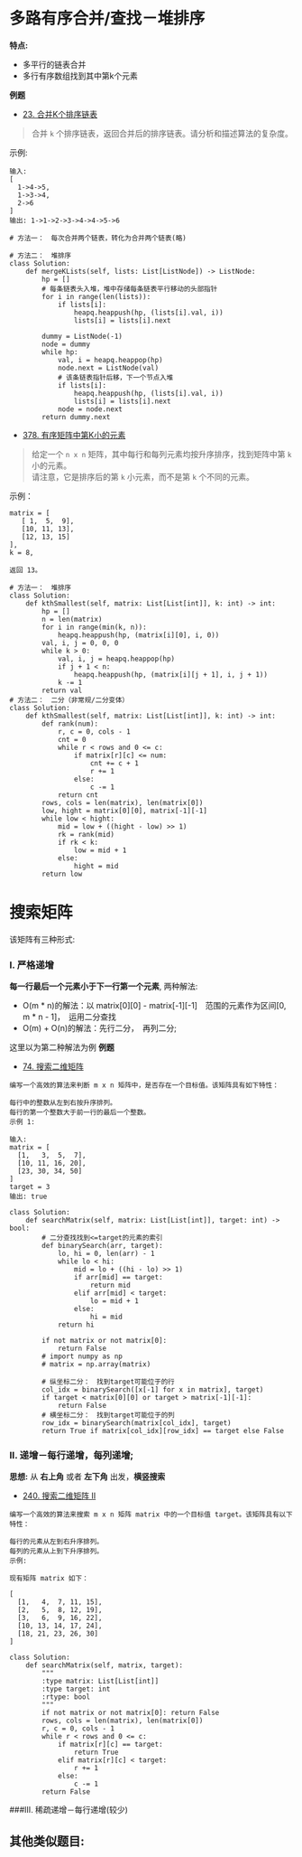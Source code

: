 # 多路有序合并/查找－堆排序
**特点:**　
- 多平行的链表合并
- 多行有序数组找到其中第k个元素

**例题**
- [23. 合并K个排序链表](https://leetcode-cn.com/problems/merge-k-sorted-lists/)
> 合并 `k` 个排序链表，返回合并后的排序链表。请分析和描述算法的复杂度。

示例:
```
输入:
[
  1->4->5,
  1->3->4,
  2->6
]
输出: 1->1->2->3->4->4->5->6
```
```python3
# 方法一：　每次合并两个链表，转化为合并两个链表(略)

# 方法二：　堆排序
class Solution:
    def mergeKLists(self, lists: List[ListNode]) -> ListNode:
        hp = []
        # 每条链表头入堆，堆中存储每条链表平行移动的头部指针
        for i in range(len(lists)):
            if lists[i]:
                heapq.heappush(hp, (lists[i].val, i))
                lists[i] = lists[i].next
        
        dummy = ListNode(-1)
        node = dummy
        while hp:
            val, i = heapq.heappop(hp)
            node.next = ListNode(val)
            # 该条链表指针后移，下一个节点入堆
            if lists[i]:
                heapq.heappush(hp, (lists[i].val, i))
                lists[i] = lists[i].next
            node = node.next
        return dummy.next
```

- [378. 有序矩阵中第K小的元素](https://leetcode-cn.com/problems/kth-smallest-element-in-a-sorted-matrix/)
> 给定一个 `n x n` 矩阵，其中每行和每列元素均按升序排序，找到矩阵中第 `k` 小的元素。     
请注意，它是排序后的第 `k` 小元素，而不是第 `k` 个不同的元素。

示例：
```
matrix = [
   [ 1,  5,  9],
   [10, 11, 13],
   [12, 13, 15]
],
k = 8,

返回 13。
```

```python3
# 方法一：　堆排序
class Solution:
    def kthSmallest(self, matrix: List[List[int]], k: int) -> int:
        hp = []
        n = len(matrix)
        for i in range(min(k, n)):
            heapq.heappush(hp, (matrix[i][0], i, 0))
        val, i, j = 0, 0, 0
        while k > 0:
            val, i, j = heapq.heappop(hp)
            if j + 1 < n:
                heapq.heappush(hp, (matrix[i][j + 1], i, j + 1))
            k -= 1
        return val
# 方法二：　二分（非常规/二分变体）
class Solution:
    def kthSmallest(self, matrix: List[List[int]], k: int) -> int:
        def rank(num):
            r, c = 0, cols - 1
            cnt = 0
            while r < rows and 0 <= c:
                if matrix[r][c] <= num:
                    cnt += c + 1
                    r += 1
                else:
                    c -= 1
            return cnt
        rows, cols = len(matrix), len(matrix[0])
        low, hight = matrix[0][0], matrix[-1][-1]
        while low < hight:
            mid = low + ((hight - low) >> 1)
            rk = rank(mid)
            if rk < k:
                low = mid + 1
            else:
                hight = mid
        return low
```

# 搜索矩阵
该矩阵有三种形式:
### I. 严格递增
**每一行最后一个元素小于下一行第一个元素**, 两种解法:
- O(m * n)的解法：以 matrix[0][0] - matrix[-1][-1]　范围的元素作为区间[0, m * n - 1]，　运用二分查找
- O(m) + O(n)的解法：先行二分，　再列二分;

这里以为第二种解法为例
**例题**
- [74. 搜索二维矩阵](https://leetcode-cn.com/problems/search-a-2d-matrix/)
```shell
编写一个高效的算法来判断 m x n 矩阵中，是否存在一个目标值。该矩阵具有如下特性：

每行中的整数从左到右按升序排列。
每行的第一个整数大于前一行的最后一个整数。
示例 1:

输入:
matrix = [
  [1,   3,  5,  7],
  [10, 11, 16, 20],
  [23, 30, 34, 50]
]
target = 3
输出: true
```
```python3
class Solution:
    def searchMatrix(self, matrix: List[List[int]], target: int) -> bool:
        # 二分查找找到<=target的元素的索引
        def binarySearch(arr, target):
            lo, hi = 0, len(arr) - 1
            while lo < hi:
                mid = lo + ((hi - lo) >> 1)
                if arr[mid] == target:
                    return mid
                elif arr[mid] < target:
                    lo = mid + 1
                else:
                    hi = mid
            return hi
        
        if not matrix or not matrix[0]:
            return False
        # import numpy as np
        # matrix = np.array(matrix)
        
        # 纵坐标二分：　找到target可能位于的行
        col_idx = binarySearch([x[-1] for x in matrix], target)
        if target < matrix[0][0] or target > matrix[-1][-1]:
            return False
        # 横坐标二分：　找到target可能位于的列
        row_idx = binarySearch(matrix[col_idx], target)
        return True if matrix[col_idx][row_idx] == target else False
```
### II. 递增－每行递增，每列递增;
**思想:** 从 **右上角** 或者 **左下角** 出发，**横竖搜索**
- [240. 搜索二维矩阵 II](https://leetcode-cn.com/problems/search-a-2d-matrix-ii/)
```shell
编写一个高效的算法来搜索 m x n 矩阵 matrix 中的一个目标值 target。该矩阵具有以下特性：

每行的元素从左到右升序排列。
每列的元素从上到下升序排列。
示例:

现有矩阵 matrix 如下：

[
  [1,   4,  7, 11, 15],
  [2,   5,  8, 12, 19],
  [3,   6,  9, 16, 22],
  [10, 13, 14, 17, 24],
  [18, 21, 23, 26, 30]
]
```
```python3
class Solution:
    def searchMatrix(self, matrix, target):
        """
        :type matrix: List[List[int]]
        :type target: int
        :rtype: bool
        """
        if not matrix or not matrix[0]: return False
        rows, cols = len(matrix), len(matrix[0])
        r, c = 0, cols - 1
        while r < rows and 0 <= c:
            if matrix[r][c] == target: 
                return True
            elif matrix[r][c] < target:
                r += 1
            else:
                c -= 1
        return False
```
###III. 稀疏递增－每行递增(较少)

## 其他类似题目:

